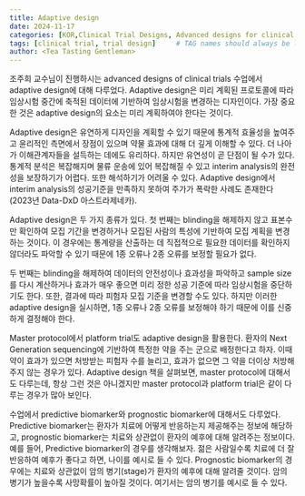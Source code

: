 ```yaml
---
title: Adaptive design
date: 2024-11-17
categories: [KOR,Clinical Trial Designs, Advanced designs for clinical trial]
tags: [clinical trial, trial design]     # TAG names should always be lowercase
author: <Tea Tasting Gentleman>
---
```


조주희 교수님이 진행하시는 advanced designs of clinical trials 수업에서 adaptive design에 대해 다루었다. Adaptive design은 미리 계획된 프로토콜에 따라 임상시험 중간에 축적된 데이터에 기반하여 임상시험을 변경하는 디자인이다. 가장 중요한 것은 adaptive design의 요소는 미리 계획하여야 한다는 것이다. 

Adaptive design은 유연하게 디자인을 계획할 수 있기 때문에 통계적 효율성을 높여주고 윤리적인 측면에서 장점이 있으며 약물 효과에 대해 더 깊게 이해할 수 있다. 더 나아가 이해관계자들을 설득하는 데에도 유리하다. 하지만 유연성이 곧 단점이 될 수가 있다. 통계적 분석은 복잡해지며 물류 운송에 있어 복잡해질 수 있고 interim analysis의 완전성을 보장하기가 어렵다. 또한 해석하기가 어려울 수 있다. Adaptive design에서 interim analysis의 성공기준을 만족하지 못하여 주가가 폭락한 사례도 존재한다 (2023년 Data-DxD 아스트라제네카).

Adaptive design은 두 가지 종류가 있다. 첫 번째는 blinding을 해제하지 않고 표본수만 확인하여 모집 기간을 변경하거나 모집된 사람의 특성에 기반하여 모집 계획을 변경하는 것이다. 이 경우에는 통계량을 산출하는 데 직접적으로 필요한 데이터를 확인하지 않더라도 파악할 수 있기 때문에 1종 오류나 2종 오류를 보정할 필요가 없다.

두 번째는 blinding을 해제하여 데이터의 안전성이나 효과성을 파악하고 sample size를 다시 계산하거나 효과가 매우 좋으면 미리 정한 성공 기준에 따라 임상시험을 중단하기도 한다. 또한, 결과에 따라 피험자 모집 기준을 변경할 수도 있다. 하지만 이러한 adaptive design을 실시하면, 1종 오류나 2종 오류를 보정해야 하기 때문에 이를 신중하게 결정해야 한다.

Master protocol에서 platform trial도 adaptive design을 활용한다. 환자의 Next Generation sequencing에 기반하여 특정한 약을 주는 군으로 배정한다고 하자. 이때 약이 효과가 있으면 처방받는 피험자 수를 늘리고, 효과가 없으면 그 약을 더이상 처방해주지 않는 경우가 있다. Adaptive design 책을 살펴보면, master protocol에 대해서도 다루는데, 항상 그런 것은 아니겠지만 master protocol과 platform trial은 같이 다루는 경우가 많아 보인다.

수업에서 predictive biomarker와 prognostic biomarker에 대해서도 다루었다. Predictive biomarker는 환자가 치료에 어떻게 반응하는지 제공해주는 정보에 해당하고, prognostic biomarker는 치료와 상관없이 환자의 예후에 대해 알려주는 정보이다. 예를 들어, Predictive biomarker의 경우를 생각해보자. 젊은 사람일수록 치료에 더 잘 반응하여 예후가 좋다고 하면, 나이를 예시로 들 수 있다. Prognostic biomarker의 경우에는 치료와 상관없이 암의 병기(stage)가 환자의 예후에 대해 알려줄 것이다. 암의 병기가 높을수록 사망확률이 높아질 것이다. 여기서는 암의 병기를 예시로 들 수 있다.
